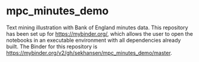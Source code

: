 # mpc_minutes_demo
Text mining illustration with Bank of England minutes data.  This repository has been set up for https://mybinder.org/, which allows the user to open the notebooks in an executable environment with all dependencies already built.  The Binder for this repository is https://mybinder.org/v2/gh/sekhansen/mpc_minutes_demo/master.
